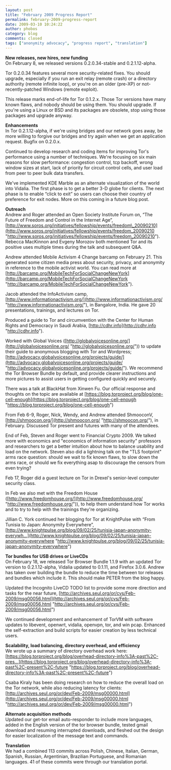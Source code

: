 ```yaml
---
layout: post
title: "February 2009 Progress Report"
permalink: february-2009-progress-report
date: 2009-03-10 10:24:22
author: phobos
category: blog
comments: closed
tags: ["anonymity advocacy", "progress report", "translation"]
---
```


**New releases, new hires, new funding**  
 On February 8, we released versions 0.2.0.34-stable and 0.2.1.12-alpha.

Tor 0.2.0.34 features several more security-related fixes. You should upgrade, especially if you run an exit relay (remote crash) or a directory authority (remote infinite loop), or you're on an older (pre-XP) or not-recently-patched Windows (remote exploit).

This release marks end-of-life for Tor 0.1.2.x. Those Tor versions have many known flaws, and nobody should be using them. You should upgrade. If you're using a Linux or BSD and its packages are obsolete, stop using those packages and upgrade anyway.

**Enhancements**  
 In Tor 0.2.1.12-alpha, if we're using bridges and our network goes away, be more willing to forgive our bridges and try again when we get an application request. Bugfix on 0.2.0.x.

<!-- more -->

Continued to develop research and coding items for improving Tor's performance using a number of techniques. We're focusing on six main reasons for slow performance: congestion control, tcp backoff, wrong window sizes at start, lack of priority for circuit control cells, and user load from peer to peer bulk data transfers.

We've implemented KDE Marble as an alternate visualization of the world into Vidalia. The first phase is to get a better 3-D globe for clients. The next phase is to enable “click to exit” so users can choose their country of preference for exit nodes. More on this coming in a future blog post.

**Outreach**  
 Andrew and Roger attended an Open Society Institute Forum on, “The Future of Freedom and Control in the Internet Age”, [http://www.soros.org/initiatives/fellowship/events/freedom\_20090210](http://www.soros.org/initiatives/fellowship/events/freedom_20090210 "http://www.soros.org/initiatives/fellowship/events/freedom_20090210"). Rebecca MacKinnon and Evgeny Morozov both mentioned Tor and its positive uses multiple times during the talk and subsequent Q&A.

Andrew attended Mobile Activism 4 Change barcamp on February 21. This generated some citizen media press about security, privacy, and anonymity in reference to the mobile activist world. You can read more at [http://barcamp.org/MobileTechForSocialChangeNewYork](http://barcamp.org/MobileTechForSocialChangeNewYork "http://barcamp.org/MobileTechForSocialChangeNewYork").

Jacob attended the InfoActivism camp, [http://www.informationactivism.org/](http://www.informationactivism.org/ "http://www.informationactivism.org/"), in Bangalore, India. He gave 20 presentations, trainings, and lectures on Tor.

Produced a guide to Tor and circumvention with the Center for Human Rights and Democracy in Saudi Arabia, [http://cdhr.info](http://cdhr.info "http://cdhr.info").

Worked with Global Voices ([http://globalvoicesonline.org/](http://globalvoicesonline.org/ "http://globalvoicesonline.org/")) to update their guide to anonymous blogging with Tor and Wordpress; [http://advocacy.globalvoicesonline.org/projects/guide/](http://advocacy.globalvoicesonline.org/projects/guide/ "http://advocacy.globalvoicesonline.org/projects/guide/"). We recommend the Tor Browser Bundle by default, and provide clearer instructions and more pictures to assist users in getting configured quickly and securely.

There was a talk at BlackHat from Xinwen Fu. Our official response and thoughts on the topic are available at [https://blog.torproject.org/blog/one-cell-enough](https://blog.torproject.org/blog/one-cell-enough "https://blog.torproject.org/blog/one-cell-enough")

From Feb 6-9, Roger, Nick, Wendy, and Andrew attended ShmooconV, [http://shmoocon.org/](http://shmoocon.org/ "http://shmoocon.org/"), in February. Discussed Tor present and futures with many of the attendees.

End of Feb, Steven and Roger went to Financial Crypto 2009. We talked more with economics and "economics of information security" professors and researchers to get a better intuition about how to balance usability and load on the network. Steven also did a lightning talk on the "TLS footprint" arms race question: should we wait to fix known flaws, to slow down the arms race, or should we fix everything asap to discourage the censors from even trying?

Feb 17, Roger did a guest lecture on Tor in Drexel's senior-level computer  
 security class.

In Feb we also met with the Freedom House ([http://www.freedomhouse.org/](http://www.freedomhouse.org/ "http://www.freedomhouse.org/")), to help them understand how Tor works and to try to help with the trainings they're organizing.

Jillian C. York continued her blogging for Tor at KnightPulse with “From Tunisia to Japan: Anonymity Everywhere”, [http://www.knightpulse.org/blog/09/02/25/tunisia-japan-anonymity-everywh...](http://www.knightpulse.org/blog/09/02/25/tunisia-japan-anonymity-everywhere "http://www.knightpulse.org/blog/09/02/25/tunisia-japan-anonymity-everywhere")

**Tor bundles for USB drives or LiveCDs**  
 On February 18, we released Tor Browser Bundle 1.1.9 with an updated Tor version to 0.2.1.12-alpha, Vidalia updated to 0.1.11, and Firefox 3.0.6. Andrew has taken over building the bundle to reduce the time between tor releases and bundles which include it. This should make PETER from the blog happy.

Updated the Incognito LiveCD TODO list to provide some more direction and tasks for the near future, [http://archives.seul.org/or/cvs/Feb-2009/msg00056.html](http://archives.seul.org/or/cvs/Feb-2009/msg00056.html "http://archives.seul.org/or/cvs/Feb-2009/msg00056.html")

We continued development and enhancement of TorVM with software updates to libevent, openwrt, vidalia, openvpn, tor, and win pcap. Enhanced the self-extraction and build scripts for easier creation by less technical users.

**Scalability, load balancing, directory overhead, and efficiency**  
 We wrote up a summary of directory overhead work here:  
 [https://blog.torproject.org/blog/overhead-directory-info%3A-past%2C-pres...](https://blog.torproject.org/blog/overhead-directory-info%3A-past%2C-present%2C-future "https://blog.torproject.org/blog/overhead-directory-info%3A-past%2C-present%2C-future")

Csaba Kiraly has been doing research on how to reduce the overall load on the Tor network, while also reducing latency for clients: [http://archives.seul.org/or/dev/Feb-2009/msg00000.html](http://archives.seul.org/or/dev/Feb-2009/msg00000.html "http://archives.seul.org/or/dev/Feb-2009/msg00000.html")

**Alternate acquisition methods**  
 Updated our get-tor email auto-responder to include more languages, added in the English version of the tor browser bundle, tested gmail download and resuming interrupted downloads, and fleshed out the design for easier localization of the message text and commands.

**Translation**  
 We had a combined 113 commits across Polish, Chinese, Italian, German, Spanish, Russian, Argentinian, Brazilian Portuguese, and Romanian languages. 41 of these commits were through our translation portal.
